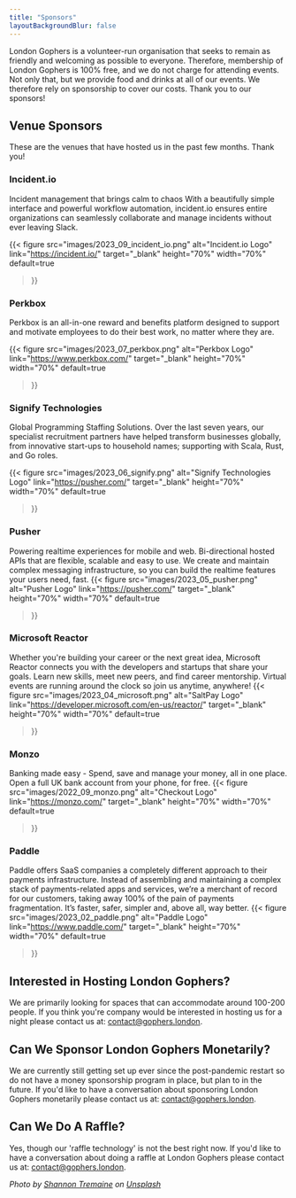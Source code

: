 ```yaml
---
title: "Sponsors"
layoutBackgroundBlur: false
---
```


London Gophers is a volunteer-run organisation that seeks to remain as friendly and welcoming as possible to everyone. 
Therefore, membership of London Gophers is 100% free, and we do not charge for attending events. Not only that, 
but we provide food and drinks at all of our events. We therefore rely on sponsorship to cover our costs. 
Thank you to our sponsors!

## Venue Sponsors
These are the venues that have hosted us in the past few months. Thank you!

### Incident.io

Incident management that brings calm to chaos
With a beautifully simple interface and powerful workflow automation, incident.io ensures entire organizations can seamlessly collaborate and manage incidents without ever leaving Slack.

{{< figure
src="images/2023_09_incident_io.png"
alt="Incident.io Logo"
link="https://incident.io/"
target="_blank"
height="70%"
width="70%"
default=true
>}}

### Perkbox
Perkbox is an all-in-one reward and benefits platform designed to support and motivate employees to do their best work, no matter where they are.

{{< figure
src="images/2023_07_perkbox.png"
alt="Perkbox Logo"
link="https://www.perkbox.com/"
target="_blank"
height="70%"
width="70%"
default=true
>}}

### Signify Technologies
Global Programming Staffing Solutions. Over the last seven years, our specialist recruitment partners have helped transform businesses globally, from innovative start-ups to household names; supporting with Scala, Rust, and Go roles.

{{< figure
src="images/2023_06_signify.png"
alt="Signify Technologies Logo"
link="https://pusher.com/"
target="_blank"
height="70%"
width="70%"
default=true
>}}

### Pusher
Powering realtime experiences for mobile and web. Bi-directional hosted APIs that are flexible, scalable and easy to use. We create and maintain complex messaging infrastructure, so you can build the realtime features your users need, fast.
{{< figure
src="images/2023_05_pusher.png"
alt="Pusher Logo"
link="https://pusher.com/"
target="_blank"
height="70%"
width="70%"
default=true
>}}

### Microsoft Reactor
Whether you're building your career or the next great idea, Microsoft Reactor connects you with the developers and startups that share your goals. Learn new skills, meet new peers, and find career mentorship. Virtual events are running around the clock so join us anytime, anywhere! 
{{< figure
src="images/2023_04_microsoft.png"
alt="SaltPay Logo"
link="https://developer.microsoft.com/en-us/reactor/"
target="_blank"
height="70%"
width="70%"
default=true
>}}

### Monzo
Banking made easy -
Spend, save and manage your money, all in one place. Open a full UK bank account from your phone, for free.
{{< figure
src="images/2022_09_monzo.png"
alt="Checkout Logo"
link="https://monzo.com/"
target="_blank"
height="70%"
width="70%"
default=true
>}}

### Paddle
Paddle offers SaaS companies a completely different approach to their payments infrastructure. Instead of assembling and maintaining a complex stack of payments-related apps and services, we’re a merchant of record for our customers, taking away 100% of the pain of payments fragmentation. It’s faster, safer, simpler and, above all, way better.
{{< figure
src="images/2023_02_paddle.png"
alt="Paddle Logo"
link="https://www.paddle.com/"
target="_blank"
height="70%"
width="70%"
default=true
>}}
 
## Interested in Hosting London Gophers?
We are primarily looking for spaces that can accommodate around 100-200 people. If you think you're company would
be interested in hosting us for a night please contact us at: [contact@gophers.london](mailto:contact@gophers.london).

## Can We Sponsor London Gophers Monetarily?
We are currently still getting set up ever since the post-pandemic restart so do not have a money sponsorship program in place, 
but plan to in the future. If you'd like to have a conversation about sponsoring London Gophers monetarily please contact us at:
[contact@gophers.london](mailto:contact@gophers.london).

## Can We Do A Raffle?
Yes, though our 'raffle technology' is not the best right now. If you'd like to have a conversation about doing a raffle 
at London Gophers please contact us at:
[contact@gophers.london](mailto:contact@gophers.london).


*Photo by [Shannon Tremaine](https://unsplash.com/@shantricky?utm_source=unsplash&utm_medium=referral&utm_content=creditCopyText) on 
[Unsplash](https://unsplash.com/s/photos/london-bridge?utm_source=unsplash&utm_medium=referral&utm_content=creditCopyText)*

